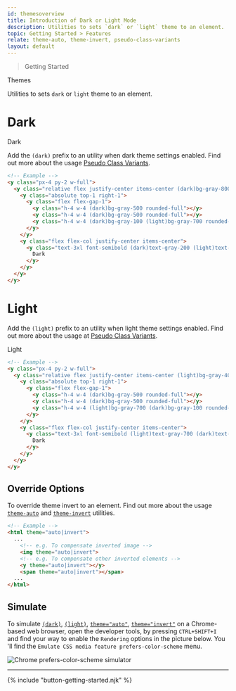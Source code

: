 ```yaml
---
id: themesoverview
title: Introduction of Dark or Light Mode
description: Utilities to sets `dark` or `light` theme to an element.
topic: Getting Started > Features
relate: theme-auto, theme-invert, pseudo-class-variants
layout: default
---
```


> Getting Started

<y class="-mt-4 pt-4 (xs)text-3xl (lg)text-5xl font-semibold gap-tight">
  Themes
</y>

Utilities to sets `dark` or `light` theme to an element.

# Dark

<y class="px-4 py-2 w-full">
  <y class="relative flex justify-center items-center bg-gray-800 border border-gray-800 h-48 w-full pattern ripple-lg rounded-lg overflow-hidden">
    <y class="absolute top-1 right-1">
      <y class="flex flex-gap-1">
        <y class="h-4 w-4 bg-gray-500 rounded-full"></y>
        <y class="h-4 w-4 bg-gray-500 rounded-full"></y>
        <y class="h-4 w-4 bg-gray-100 rounded-full"></y>
      </y>
    </y>
    <y class="flex flex-col justify-center items-center">
      <y class="text-3xl font-semibold text-gray-200">
        Dark
      </y>
    </y>
  </y>
</y>

Add the `(dark)` prefix to an utility when dark theme settings enabled. Find out more about the usage [Pseudo Class Variants](/pseudo-class-variants/#dark-mode-v1.1.0).

```html
<!-- Example -->
<y class="px-4 py-2 w-full">
  <y class="relative flex justify-center items-center (dark)bg-gray-800 (light)bg-gray-400 border (dark)border-gray-800 (light)border-gray-400 h-48 w-full pattern ripple-lg (light)text-gray-100 rounded-lg overflow-hidden">
    <y class="absolute top-1 right-1">
      <y class="flex flex-gap-1">
        <y class="h-4 w-4 (dark)bg-gray-500 rounded-full"></y>
        <y class="h-4 w-4 (dark)bg-gray-500 rounded-full"></y>
        <y class="h-4 w-4 (dark)bg-gray-100 (light)bg-gray-700 rounded-full"></y>
      </y>
    </y>
    <y class="flex flex-col justify-center items-center">
      <y class="text-3xl font-semibold (dark)text-gray-200 (light)text-gray-700">
        Dark
      </y>
    </y>
  </y>
</y>
```

# Light

Add the `(light)` prefix to an utility when light theme settings enabled. Find out more about the usage at [Pseudo Class Variants](/pseudo-class-variants/#light-mode-v1.1.5).

<y class="px-4 py-2 w-full">
  <y class="relative flex justify-center items-center bg-gray-400 border border-gray-400 h-48 w-full pattern ripple-lg text-gray-100 rounded-lg overflow-hidden">
    <y class="absolute top-0 left-0">
      <y class="h-48 w-full pattern ripple-lg"></y>
    </y>
    <y class="absolute top-1 right-1">
      <y class="flex flex-gap-1">
        <y class="h-4 w-4 bg-gray-500 rounded-full"></y>
        <y class="h-4 w-4 bg-gray-500 rounded-full"></y>
        <y class="h-4 w-4 bg-gray-700 rounded-full"></y>
      </y>
    </y>
    <y class="flex flex-col justify-center items-center">
      <y class="text-3xl font-semibold text-gray-700">
        Light
      </y>
    </y>
  </y>
</y>

```html
<!-- Example -->
<y class="px-4 py-2 w-full">
  <y class="relative flex justify-center items-center (light)bg-gray-400 (dark)bg-gray-800 border (light)border-gray-400 (dark)border-gray-800 h-48 w-full pattern ripple-lg (light)text-gray-100 rounded-lg overflow-hidden">
    <y class="absolute top-1 right-1">
      <y class="flex flex-gap-1">
        <y class="h-4 w-4 (dark)bg-gray-500 rounded-full"></y>
        <y class="h-4 w-4 (dark)bg-gray-500 rounded-full"></y>
        <y class="h-4 w-4 (light)bg-gray-700 (dark)bg-gray-100 rounded-full"></y>
      </y>
    </y>
    <y class="flex flex-col justify-center items-center">
      <y class="text-3xl font-semibold (light)text-gray-700 (dark)text-gray-200">
        Dark
      </y>
    </y>
  </y>
</y>
```

## Override Options

To override theme invert to an element. Find out more about the usage [`theme-auto`](/theme-auto/) and [`theme-invert`](/theme-invert/) utilities.

```html
<!-- Example -->
<html theme="auto|invert">
  ...
    <!-- e.g. To compensate inverted image -->
    <img theme="auto|invert">
    <!-- e.g. To compensate other inverted elements -->
    <y theme="auto|invert"></y>
    <span theme="auto|invert"></span>
  ...
</html>
```

## Simulate

To simulate [`(dark)`](/pseudo-class-variants/#dark-mode-v1.1.0), [`(light)`](/pseudo-class-variants/#light-mode-v1.1.5), [`theme="auto"`](/theme-auto/), [`theme="invert"`](/theme-invert/) on a Chrome-based web browser, open the developer tools, by pressing `CTRL+SHIFT+I` and find your way to enable the `Rendering` options in the picture below. You 'll find the `Emulate CSS media feature prefers-color-scheme` menu.

<y class="mx-4 py-4">
  <img
    theme="auto"
    class="w-full h-full object-fit object-center rounded-lg"
    src="/images/content/simulate_theme.jpg"
    loading="lazy"
    alt="Chrome prefers-color-scheme simulator"
  >
</y>

---

{% include "button-getting-started.njk" %}